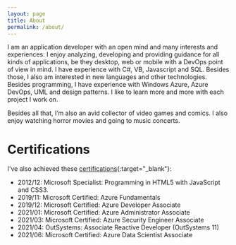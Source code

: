 ```yaml
---
layout: page
title: About
permalink: /about/
---
```


I am an application developer with an open mind and many interests and experiences. I enjoy analyzing, developing and providing guidance for all kinds of applications, be they desktop, web or mobile with a DevOps point of view in mind. I have experience with C#, VB, Javascript and SQL. Besides those, I also am interested in new languages and other technologies. Besides programming, I have experience with Windows Azure, Azure DevOps, UML and design patterns. I like to learn more and more with each project I work on.

Besides all that, I’m also an avid collector of video games and comics.
I also enjoy watching horror movies and going to music concerts.

# Certifications
I've also achieved these [certifications](https://www.youracclaim.com/users/wouter-bauchart/badges){:target="_blank"}:
- 2012/12: Microsoft Specialist: Programming in HTML5 with JavaScript and CSS3.
- 2019/11: Microsoft Certified: Azure Fundamentals
- 2019/12: Microsoft Certified: Azure Developer Associate
- 2021/01: Microsoft Certified: Azure Administrator Associate
- 2021/03: Microsoft Certified: Azure Security Engineer Associate
- 2021/04: OutSystems: Associate Reactive Developer (OutSystems 11)
- 2021/06: Microsoft Certified: Azure Data Scientist Associate